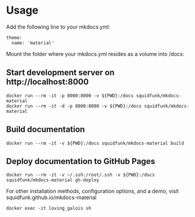 # Usage
Add the following line to your mkdocs.yml:

```
theme:
  name: 'material'
```

Mount the folder where your mkdocs.yml resides as a volume into /docs:

## Start development server on http://localhost:8000

```
docker run --rm -it -p 8000:8000 -v ${PWD}:/docs squidfunk/mkdocs-material
docker run --rm -it -d -p 8000:8000 -v ${PWD}:/docs squidfunk/mkdocs-material
```

## Build documentation

```
docker run --rm -it -v ${PWD}:/docs squidfunk/mkdocs-material build
```

## Deploy documentation to GitHub Pages

```
docker run --rm -it -v ~/.ssh:/root/.ssh -v ${PWD}:/docs squidfunk/mkdocs-material gh-deploy 
```
For other installation methods, configuration options, and a demo, visit squidfunk.github.io/mkdocs-material

```
docker exec -it loving_galois sh
```